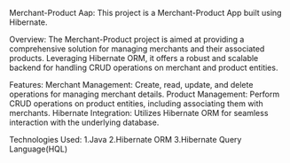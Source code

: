 Merchant-Product Aap:
This project is a Merchant-Product App built using Hibernate.

Overview:
The Merchant-Product project is aimed at providing a comprehensive solution for managing merchants and their associated products. Leveraging Hibernate ORM, it offers a robust and scalable backend for handling CRUD operations on merchant and product entities.

Features:
Merchant Management: Create, read, update, and delete operations for managing merchant details.
Product Management: Perform CRUD operations on product entities, including associating them with merchants.
Hibernate Integration: Utilizes Hibernate ORM for seamless interaction with the underlying database.

Technologies Used:
1.Java
2.Hibernate ORM
3.Hibernate Query Language(HQL)
